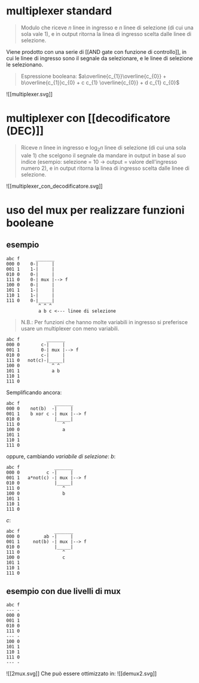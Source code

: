 # multiplexer standard

> Modulo che riceve $n$ linee in ingresso e $n$ linee di selezione (di cui una sola vale 1), e in output ritorna la linea di ingresso scelta dalle linee di selezione.

Viene prodotto con una serie di [[AND gate con funzione di controllo]], in cui le linee di ingresso sono il segnale da selezionare, e le linee di selezione le selezionano.

> Espressione booleana: $a\overline{c_{1}}\overline{c_{0}} + b\overline{c_{1}}c_{0} + c c_{1} \overline{c_{0}} + d c_{1} c_{0}$

![[multiplexer.svg]]
# multiplexer con [[decodificatore (DEC)]]

> Riceve $n$ linee in ingresso e $\log_{2}{n}$ linee di selezione (di cui una sola vale 1) che scelgono il segnale da mandare in output in base al suo indice (esempio: selezione = 10 -> output = valore dell'ingresso numero 2), e in output ritorna la linea di ingresso scelta dalle linee di selezione.

![[multiplexer_con_decodificatore.svg]]

# uso del mux per realizzare funzioni booleane
## esempio
```
abc f      _______
000 0    0-|     |
001 1    1-|     |
010 0    0-|     |
111 0    0-| mux |--> f
100 0    0-|     |
101 1    1-|     |
110 1    1-|     |
111 0    0-|_____|
            ^ ^ ^
            a b c <--- linee di selezione
```
> N.B.: Per funzioni che hanno molte variabili in ingresso si preferisce usare un multiplexer con meno variabili.

```
abc f          _______
000 0        c-|     |
001 1        0-| mux |--> f
010 0        c-|     |
111 0   not(c)-|_____|
100 0            ^ ^
101 1            a b
110 1
111 0
```
Semplificando ancora:
```
abc f             _______
000 0    not(b)  -|     |
001 1    b xor c -| mux |--> f
010 0             |_____|
111 0                ^
100 0                a
101 1
110 1
111 0
```
oppure, cambiando *variabile di selezione*:
*b*:
```
abc f             _______
000 0          c -|     |
001 1   a*not(c) -| mux |--> f
010 0             |_____|
111 0                ^
100 0                b
101 1
110 1
111 0
```
*c*:
```
abc f             _______
000 0         ab -|     |
001 1     not(b) -| mux |--> f
010 0             |_____|
111 0                ^
100 0                c
101 1
110 1
111 0
```

## esempio con due livelli di mux
```
abc f
--- -
000 0
001 1
010 0
111 0
--- -
100 0
101 1
110 1
111 0
--- -
```

![[2mux.svg]]
Che può essere ottimizzato in:
![[demux2.svg]]